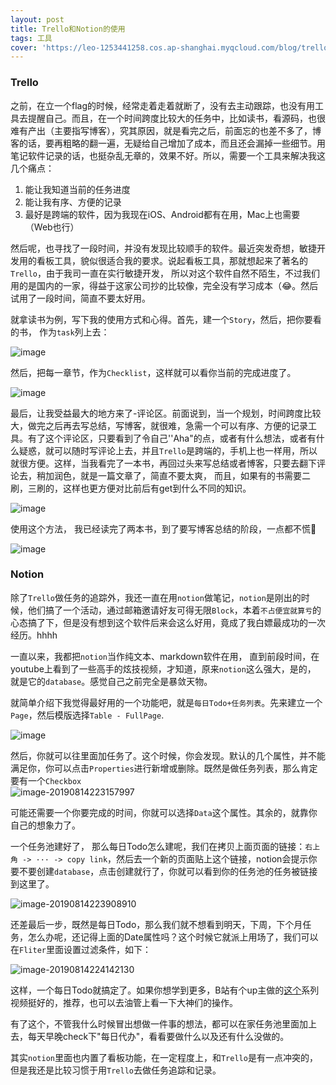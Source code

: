 ```yaml
---
layout: post
title: Trello和Notion的使用
tags: 工具
cover: 'https://leo-1253441258.cos.ap-shanghai.myqcloud.com/blog/trello%26notion.png'
---
```


<!--more-->

### Trello

之前，在立一个flag的时候，经常走着走着就断了，没有去主动跟踪，也没有用工具去提醒自己。而且，在一个时间跨度比较大的任务中，比如读书，看源码，也很难有产出（主要指写博客），究其原因，就是看完之后，前面忘的也差不多了，博客的话，要再粗略的翻一遍，无疑给自己增加了成本，而且还会漏掉一些细节。用笔记软件记录的话，也挺杂乱无章的，效果不好。所以，需要一个工具来解决我这几个痛点：

1. 能让我知道当前的任务进度
2. 能让我有序、方便的记录
3. 最好是跨端的软件，因为我现在iOS、Android都有在用，Mac上也需要（Web也行）

然后呢，也寻找了一段时间，并没有发现比较顺手的软件。最近突发奇想，敏捷开发用的看板工具，貌似很适合我的要求。说起看板工具，那就想起来了著名的`Trello`，由于我司一直在实行敏捷开发， 所以对这个软件自然不陌生，不过我们用的是国内的一家，得益于这家公司抄的比较像，完全没有学习成本（😂。然后试用了一段时间，简直不要太好用。

就拿读书为例，写下我的使用方式和心得。首先，建一个`Story`，然后，把你要看的书， 作为`task`列上去：

![image](https://leo-1253441258.cos.ap-shanghai.myqcloud.com/blog/image-20190814215421475.png)

然后，把每一章节，作为`Checklist`，这样就可以看你当前的完成进度了。

![image](https://leo-1253441258.cos.ap-shanghai.myqcloud.com/blog/image-20190814215554597.png)

最后，让我受益最大的地方来了-评论区。前面说到，当一个规划，时间跨度比较大，做完之后再去写总结，写博客，就很难，急需一个可以有序、方便的记录工具。有了这个评论区，只要看到了令自己''Aha"的点，或者有什么想法，或者有什么疑惑，就可以随时写评论上去，并且`Trello`是跨端的，手机上也一样用，所以就很方便。这样，当我看完了一本书，再回过头来写总结或者博客，只要去翻下评论去，稍加润色，就是一篇文章了，简直不要太爽， 而且，如果有的书需要二刷，三刷的，这样也更方便对比前后有get到什么不同的知识。

![image](https://leo-1253441258.cos.ap-shanghai.myqcloud.com/blog/image-20190814221608668.png)

使用这个方法， 我已经读完了两本书，到了要写博客总结的阶段，一点都不慌🍉

![image](https://leo-1253441258.cos.ap-shanghai.myqcloud.com/blog/image-20190815074110370.png)

### Notion

除了`Trello`做任务的追踪外，我还一直在用`notion`做笔记，`notion`是刚出的时候，他们搞了一个活动，通过邮箱邀请好友可得无限`Block`，本着`不占便宜就算亏`的心态搞了下，但是没有想到这个软件后来会这么好用，竟成了我白嫖最成功的一次经历。hhhh

一直以来，我都把`notion`当作纯文本、markdown软件在用， 直到前段时间，在youtube上看到了一些高手的炫技视频，才知道，原来`notion`这么强大，是的， 就是它的`database`。感觉自己之前完全是暴敛天物。

就简单介绍下我觉得最好用的一个功能吧，就是`每日Todo+任务列表`。先来建立一个`Page`，然后模版选择`Table - FullPage`.

![image](https://leo-1253441258.cos.ap-shanghai.myqcloud.com/blog/image-20190814223005178.png)

然后，你就可以往里面加任务了。这个时候，你会发现。默认的几个属性，并不能满足你，你可以点击`Properties`进行新增或删除。既然是做任务列表，那么肯定要有一个`Checkbox`	
![image-20190814223157997](https://leo-1253441258.cos.ap-shanghai.myqcloud.com/blog/image-20190814223157997.png)

可能还需要一个你要完成的时间，你就可以选择`Data`这个属性。其余的，就靠你自己的想象力了。

一个任务池建好了， 那么每日Todo怎么建呢，我们在拷贝上面页面的链接：`右上角 -> ··· -> copy link`，然后去一个新的页面贴上这个链接，notion会提示你要不要创建`database`，点击创建就行了，你就可以看到你的任务池的任务被链接到这里了。

![image-20190814223908910](https://leo-1253441258.cos.ap-shanghai.myqcloud.com/blog/image-20190814223908910.png)

还差最后一步，既然是每日Todo，那么我们就不想看到明天，下周，下个月任务，怎么办呢，还记得上面的Date属性吗？这个时候它就派上用场了，我们可以在`Fliter`里面设置过滤条件，如下：

![image-20190814224142130](https://leo-1253441258.cos.ap-shanghai.myqcloud.com/blog/image-20190814224142130.png)

这样，一个每日Todo就搞定了。如果你想学到更多，B站有个up主做的[这个](https://space.bilibili.com/6971044?from=search&seid=12690759490193402799)系列视频挺好的，推荐，也可以去油管上看一下大神们的操作。

有了这个，不管我什么时候冒出想做一件事的想法，都可以在家任务池里面加上去，每天早晚check下"每日代办"，看看要做什么以及还有什么没做的。

其实`notion`里面也内置了看板功能，在一定程度上，和`Trello`是有一点冲突的，但是我还是比较习惯于用`Trello`去做任务追踪和记录。









